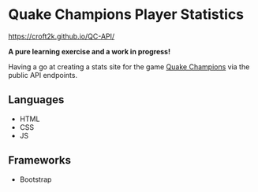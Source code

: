 # Quake Champions Player Statistics

https://croft2k.github.io/QC-API/

**A pure learning exercise and a work in progress!** 

Having a go at creating a stats site for the game [Quake Champions](https://store.steampowered.com/app/611500/Quake_Champions/) via the public API endpoints.

## Languages
- HTML
- CSS
- JS

## Frameworks
- Bootstrap 

